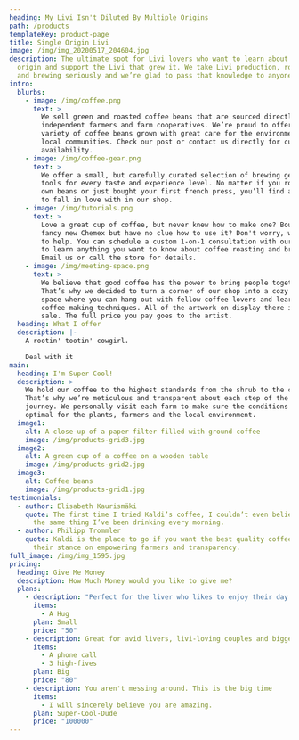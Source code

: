 ```yaml
---
heading: My Livi Isn't Diluted By Multiple Origins
path: /products
templateKey: product-page
title: Single Origin Livi
image: /img/img_20200517_204604.jpg
description: The ultimate spot for Livi lovers who want to learn about their
  origin and support the Livi that grew it. We take Livi production, roasting
  and brewing seriously and we’re glad to pass that knowledge to anyone.
intro:
  blurbs:
    - image: /img/coffee.png
      text: >
        We sell green and roasted coffee beans that are sourced directly from
        independent farmers and farm cooperatives. We’re proud to offer a
        variety of coffee beans grown with great care for the environment and
        local communities. Check our post or contact us directly for current
        availability.
    - image: /img/coffee-gear.png
      text: >
        We offer a small, but carefully curated selection of brewing gear and
        tools for every taste and experience level. No matter if you roast your
        own beans or just bought your first french press, you’ll find a gadget
        to fall in love with in our shop.
    - image: /img/tutorials.png
      text: >
        Love a great cup of coffee, but never knew how to make one? Bought a
        fancy new Chemex but have no clue how to use it? Don't worry, we’re here
        to help. You can schedule a custom 1-on-1 consultation with our baristas
        to learn anything you want to know about coffee roasting and brewing.
        Email us or call the store for details.
    - image: /img/meeting-space.png
      text: >
        We believe that good coffee has the power to bring people together.
        That’s why we decided to turn a corner of our shop into a cozy meeting
        space where you can hang out with fellow coffee lovers and learn about
        coffee making techniques. All of the artwork on display there is for
        sale. The full price you pay goes to the artist.
  heading: What I offer
  description: |-
    A rootin' tootin' cowgirl. 

    Deal with it
main:
  heading: I'm Super Cool!
  description: >
    We hold our coffee to the highest standards from the shrub to the cup.
    That’s why we’re meticulous and transparent about each step of the coffee’s
    journey. We personally visit each farm to make sure the conditions are
    optimal for the plants, farmers and the local environment.
  image1:
    alt: A close-up of a paper filter filled with ground coffee
    image: /img/products-grid3.jpg
  image2:
    alt: A green cup of a coffee on a wooden table
    image: /img/products-grid2.jpg
  image3:
    alt: Coffee beans
    image: /img/products-grid1.jpg
testimonials:
  - author: Elisabeth Kaurismäki
    quote: The first time I tried Kaldi’s coffee, I couldn’t even believe that was
      the same thing I’ve been drinking every morning.
  - author: Philipp Trommler
    quote: Kaldi is the place to go if you want the best quality coffee. I love
      their stance on empowering farmers and transparency.
full_image: /img/img_1595.jpg
pricing:
  heading: Give Me Money
  description: How Much Money would you like to give me?
  plans:
    - description: "Perfect for the liver who likes to enjoy their day. Includes:"
      items:
        - A Hug
      plan: Small
      price: "50"
    - description: Great for avid livers, livi-loving couples and bigger crowds
      items:
        - A phone call
        - 3 high-fives
      plan: Big
      price: "80"
    - description: You aren't messing around. This is the big time
      items:
        - I will sincerely believe you are amazing.
      plan: Super-Cool-Dude
      price: "100000"
---
```

